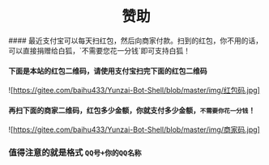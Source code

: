 <h1 align="center">赞助</h1>
#### 最近支付宝可以每天扫红包，然后向商家付款。扫到的红包，你不用的话，可以直接捐赠给白狐，`不需要您花一分钱`即可支持白狐！

#### 下面是本站的红包二维码，请使用支付宝扫完下面的红包二维码

![https://gitee.com/baihu433/Yunzai-Bot-Shell/blob/master/img/红包码.jpg]

#### 再扫下面的商家二维码，红包多少金额，你就支付多少金额，`不需要你花一分钱`！

![https://gitee.com/baihu433/Yunzai-Bot-Shell/blob/master/img/商家码.jpg]

### 值得注意的就是格式 `QQ号+你的QQ名称`